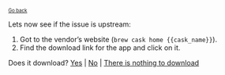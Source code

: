 <sup><sub>[Go back](curl_error_fix_curlrc)</sup></sub>

Lets now see if the issue is upstream:

1. Got to the vendor’s website (`brew cask home {{cask_name}}`).
2. Find the download link for the app and click on it.

Does it download? [Yes](curl_error_fix_outdated.md) | [No](curl_error_fix_wont_fix.md) | [There is nothing to download](curl_error_fix_no_download.md)
